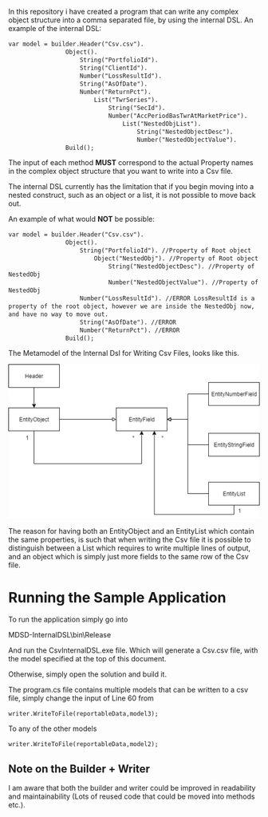 In this repository i have created a program that can write any complex object structure into a comma separated file, by using the internal DSL. An example of the internal DSL:
``` CSharp
var model = builder.Header("Csv.csv").
                Object().
                    String("PortfolioId").
                    String("ClientId").
                    Number("LossResultId").
                    String("AsOfDate").
                    Number("ReturnPct").
                        List("TwrSeries").
                            String("SecId").
                            Number("AccPeriodBasTwrAtMarketPrice").
                                List("NestedObjList").
                                    String("NestedObjectDesc").
                                    Number("NestedObjectValue").
                Build();
```
The input of each method **MUST** correspond to the actual Property names in the complex object structure that you want to write into a Csv file.

The internal DSL currently has the limitation that if you begin moving into a nested construct, such as an object or a list, it is not possible to move back out.

An example of what would **NOT** be possible:

```CSharp
var model = builder.Header("Csv.csv").
                Object().
                    String("PortfolioId"). //Property of Root object
                        Object("NestedObj"). //Property of Root object
                            String("NestedObjectDesc"). //Property of NestedObj
                            Number("NestedObjectValue"). //Property of NestedObj
                    Number("LossResultId"). //ERROR LossResultId is a property of the root object, however we are inside the NestedObj now, and have no way to move out.
                    String("AsOfDate"). //ERROR
                    Number("ReturnPct"). //ERROR
                Build();
```

The Metamodel of the Internal Dsl for Writing Csv Files, looks like this. 

![](MDSD_InternalDSL.png)

The reason for having both an EntityObject and an EntityList which contain the same properties, is such that when writing the Csv file it is possible to distinguish between a List which requires to write multiple lines of output, and an object which is simply just more fields to the same row of the Csv file.

# Running the Sample Application

To run the application simply go into

MDSD-InternalDSL\bin\Release

And run the CsvInternalDSL.exe file. Which will generate a Csv.csv file, with the model specified at the top of this document.

Otherwise, simply open the solution and build it.

The program.cs file contains multiple models that can be written to a csv file, simply change the input of Line 60 from 

```
writer.WriteToFile(reportableData,model3);
```
To any of the other models

```
writer.WriteToFile(reportableData,model2);
```

## Note on the Builder + Writer

I am aware that both the builder and writer could be improved in readability and maintainability (Lots of reused code that could be moved into methods etc.).